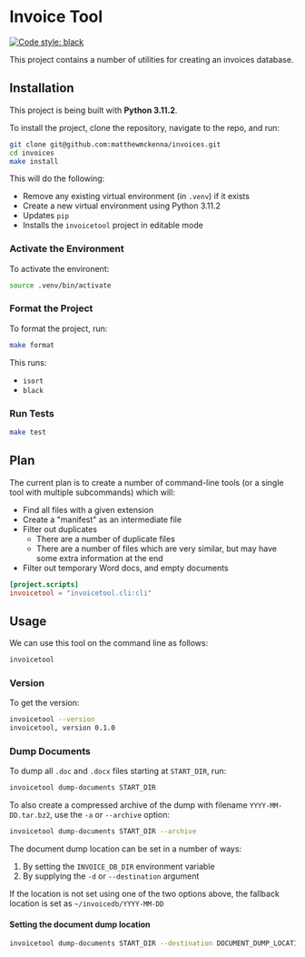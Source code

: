 # Invoice Tool

[![Code style: black](https://img.shields.io/badge/code%20style-black-000000.svg)](https://github.com/psf/black)

This project contains a number of utilities for creating an invoices database.

## Installation

This project is being built with **Python 3.11.2**.

To install the project, clone the repository, navigate to the repo, and run:

```zsh
git clone git@github.com:matthewmckenna/invoices.git
cd invoices
make install
```

This will do the following:

- Remove any existing virtual environment (in `.venv`) if it exists
- Create a new virtual environment using Python 3.11.2
- Updates `pip`
- Installs the `invoicetool` project in editable mode

### Activate the Environment

To activate the environent:

```zsh
source .venv/bin/activate
```

### Format the Project

To format the project, run:

```zsh
make format
```

This runs:
- `isort`
- `black`

### Run Tests

```zsh
make test
```

## Plan

The current plan is to create a number of command-line tools (or a single tool with multiple subcommands) which will:

- Find all files with a given extension
- Create a "manifest" as an intermediate file
- Filter out duplicates
  - There are a number of duplicate files
  - There are a number of files which are very similar, but may have some extra information at the end
- Filter out temporary Word docs, and empty documents

```toml
[project.scripts]
invoicetool = "invoicetool.cli:cli"
```

## Usage

We can use this tool on the command line as follows:

```zsh
invoicetool
```

### Version

To get the version:

```zsh
invoicetool --version
invoicetool, version 0.1.0
```


### Dump Documents

To dump all `.doc` and `.docx` files starting at `START_DIR`, run:


```zsh
invoicetool dump-documents START_DIR
```

To also create a compressed archive of the dump with filename `YYYY-MM-DD.tar.bz2`, use the `-a` or `--archive` option:

```zsh
invoicetool dump-documents START_DIR --archive
```

The document dump location can be set in a number of ways:

1. By setting the `INVOICE_DB_DIR` environment variable
2. By supplying the `-d` or `--destination` argument

If the location is not set using one of the two options above, the fallback location is set as `~/invoicedb/YYYY-MM-DD`

#### Setting the document dump location

```zsh
invoicetool dump-documents START_DIR --destination DOCUMENT_DUMP_LOCATION
```
